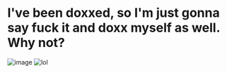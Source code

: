 # I've been doxxed, so I'm just gonna say fuck it and doxx myself as well. Why not?
![image](https://github.com/user-attachments/assets/fd3b8ed9-dfa1-4a95-9305-4f668a35a74d)
![lol](https://github.com/user-attachments/assets/6655e1f0-1409-489d-8450-2587f32e7699)
